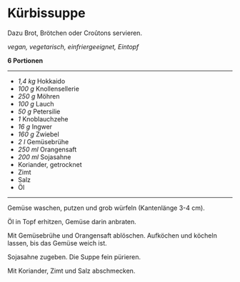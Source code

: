 # Kürbissuppe

Dazu Brot, Brötchen oder Croûtons servieren.

*vegan, vegetarisch, einfriergeeignet, Eintopf*

**6 Portionen**

---

- *1,4 kg* Hokkaido
- *100 g* Knollensellerie
- *250 g* Möhren
- *100 g* Lauch
- *50 g* Petersilie
- *1* Knoblauchzehe
- *16 g* Ingwer
- *160 g* Zwiebel
- *2 l* Gemüsebrühe
- *250 ml* Orangensaft
- *200 ml* Sojasahne
- Koriander, getrocknet
- Zimt
- Salz
- Öl

---

Gemüse waschen, putzen und grob würfeln (Kantenlänge 3-4 cm).

Öl in Topf erhitzen, Gemüse darin anbraten.

Mit Gemüsebrühe und Orangensaft ablöschen. Aufköchen und köcheln lassen, bis das Gemüse weich ist.

Sojasahne zugeben. Die Suppe fein pürieren.

Mit Koriander, Zimt und Salz abschmecken.
